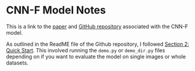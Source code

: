 # CNN-F Model Notes

This is a link to the [paper](https://arxiv.org/pdf/1912.11035) and [GitHub repository](https://github.com/PeterWang512/CNNDetection) associated with the CNN-F model. 

As outlined in the ReadME file of the Github repository, I followed [Section 2: Quick Start](https://github.com/PeterWang512/CNNDetection?tab=readme-ov-file#2-quick-start). This involved running the `demo.py` or `demo_dir.py` files depending on if you want to evaluate the model on single images or whole datasets.

